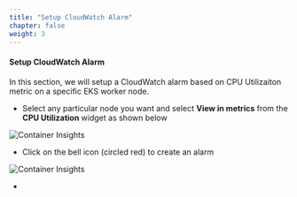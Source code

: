 ```yaml
---
title: "Setup CloudWatch Alarm"
chapter: false
weight: 3
---
```

#### Setup CloudWatch Alarm

In this section, we will setup a CloudWatch alarm based on CPU Utilizaiton metric on a specific EKS worker node.

* Select any particular node you want and select **View in metrics** from the **CPU Utilization** widget as shown below

![Container Insights](/images/ContainerInsights7.png)

* Click on the bell icon (circled red) to create an alarm

![Container Insights](/images/ContainerInsights8.png)

* 